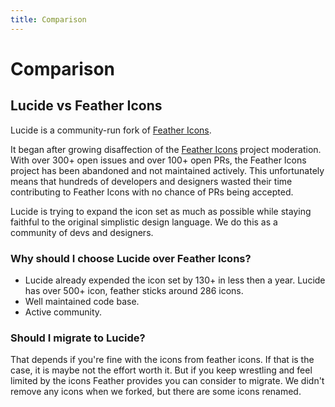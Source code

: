 ```yaml
---
title: Comparison
---
```


# Comparison

## Lucide vs Feather Icons

Lucide is a community-run fork of [Feather Icons](https://github.com/feathericons/feather).

It began after growing disaffection of the [Feather Icons](https://github.com/feathericons/feather) project moderation. With over 300+ open issues and over 100+ open PRs, the Feather Icons project has been abandoned and not maintained actively. This unfortunately means that hundreds of developers and designers wasted their time contributing to Feather Icons with no chance of PRs being accepted.

Lucide is trying to expand the icon set as much as possible while staying faithful to the original simplistic design language. We do this as a community of devs and designers.

### Why should I choose Lucide over Feather Icons?

- Lucide already expended the icon set by 130+ in less then a year. Lucide has over 500+ icon, feather sticks around 286 icons.
- Well maintained code base.
- Active community.

### Should I migrate to Lucide?

That depends if you're fine with the icons from feather icons. If that is the case, it is maybe not the effort worth it.
But if you keep wrestling and feel limited by the icons Feather provides you can consider to migrate.
We didn't remove any icons when we forked, but there are some icons renamed.
